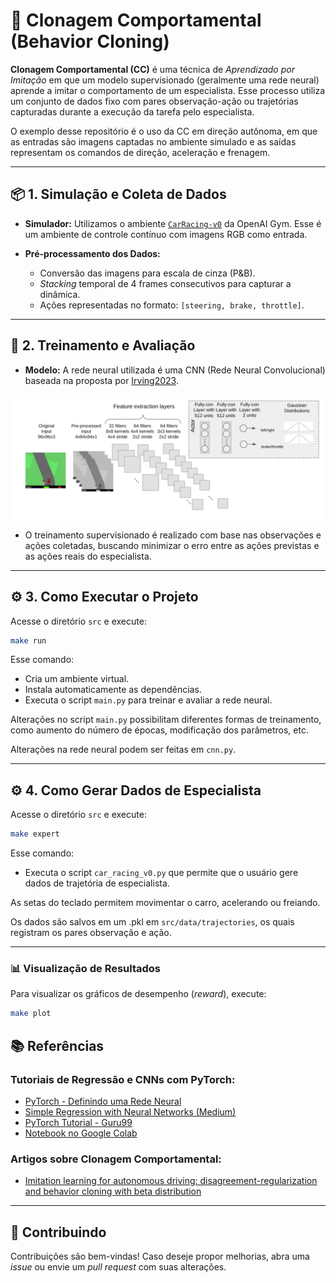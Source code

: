 # 🚗 Clonagem Comportamental (Behavior Cloning)

**Clonagem Comportamental (CC)** é uma técnica de *Aprendizado por Imitação* em que um modelo supervisionado (geralmente uma rede neural) aprende a imitar o comportamento de um especialista. Esse processo utiliza um conjunto de dados fixo com pares observação-ação ou trajetórias capturadas durante a execução da tarefa pelo especialista.

O exemplo desse repositório é o uso da CC em direção autônoma, em que as entradas são imagens captadas no ambiente simulado e as saídas representam os comandos de direção, aceleração e frenagem.

---

## 📦 1. Simulação e Coleta de Dados

- **Simulador:** Utilizamos o ambiente [`CarRacing-v0`](https://github.com/openai/gym/blob/master/gym/envs/box2d/car_racing.py) da OpenAI Gym. Esse é um ambiente de controle contínuo com imagens RGB como entrada.

- **Pré-processamento dos Dados:**
  - Conversão das imagens para escala de cinza (P&B).
  - *Stacking* temporal de 4 frames consecutivos para capturar a dinâmica.
  - Ações representadas no formato: `[steering, brake, throttle]`.

---

## 🧠 2. Treinamento e Avaliação

- **Modelo:** A rede neural utilizada é uma CNN (Rede Neural Convolucional) baseada na proposta por [Irving2023](https://repositorio.ufsc.br/handle/123456789/251825).

<p align="center">
  <img src="carRacing_CNN.png" alt="CNN Architecture" width="500"/>
</p>

- O treinamento supervisionado é realizado com base nas observações e ações coletadas, buscando minimizar o erro entre as ações previstas e as ações reais do especialista.

---


## ⚙️ 3. Como Executar o Projeto

Acesse o diretório `src` e execute:

```bash
make run
```

Esse comando:

- Cria um ambiente virtual.
- Instala automaticamente as dependências.
- Executa o script `main.py` para treinar e avaliar a rede neural.

Alterações no script `main.py` possibilitam diferentes formas de treinamento, como aumento do número de épocas, modificação dos parâmetros, etc.

Alterações na rede neural podem ser feitas em `cnn.py`.

---

## ⚙️ 4. Como Gerar Dados de Especialista

Acesse o diretório `src` e execute:

```bash
make expert
```

Esse comando:

- Executa o script `car_racing_v0.py` que permite que o usuário gere dados de trajetória de especialista.

As setas do teclado permitem movimentar o carro, acelerando ou freiando.

Os dados são salvos em um .pkl em `src/data/trajectories`, os quais registram os pares observação e ação.


---

### 📊 Visualização de Resultados

Para visualizar os gráficos de desempenho (*reward*), execute:

```bash
make plot
```

## 📚 Referências

### Tutoriais de Regressão e CNNs com PyTorch:

- [PyTorch - Definindo uma Rede Neural](https://pytorch.org/tutorials/recipes/recipes/defining_a_neural_network.html)
- [Simple Regression with Neural Networks (Medium)](https://medium.com/@benjamin.phillips22/simple-regression-with-neural-networks-in)
- [PyTorch Tutorial - Guru99](https://www.guru99.com/pytorch-tutorial.html)
- [Notebook no Google Colab](https://colab.research.google.com/drive/1IWRgLeTug-7NphtB54iDz8aJEi_OpWbQ?usp=sharing)

### Artigos sobre Clonagem Comportamental:

- [Imitation learning for autonomous driving: disagreement-regularization and behavior cloning with beta distribution](https://repositorio.ufsc.br/handle/123456789/251825)

---

## 🤝 Contribuindo

Contribuições são bem-vindas! Caso deseje propor melhorias, abra uma *issue* ou envie um *pull request* com suas alterações.
